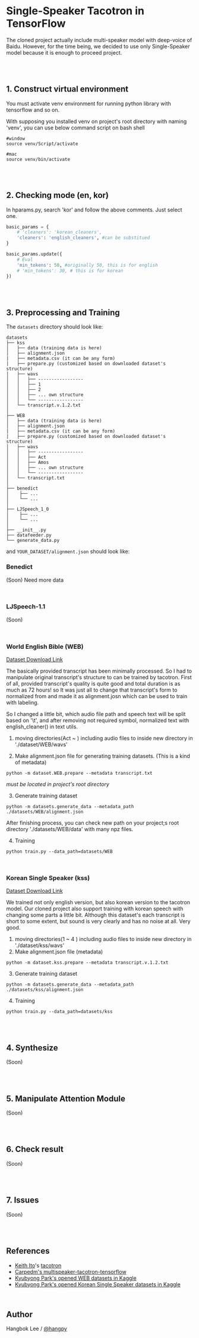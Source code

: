 # Single-Speaker Tacotron in TensorFlow

The cloned project actually include multi-speaker model with deep-voice of Baidu. However, for the time being, we decided to use only Single-Speaker model because it is enough to proceed project.

<br>

<br>

## 1. Construct virtual environment

You must activate venv environment for running python library with tensorflow and so on.

With supposing you installed venv on project's root directory with naming 'venv', you can use below command script on bash shell

```
#window
source venv/Script/activate

#mac
source venv/bin/activate
```

<br>

<br>

## 2. Checking mode (en, kor)

In hparams.py, search 'kor' and follow the above comments. Just select one.

```python
basic_params = {
    # 'cleaners': 'korean_cleaners',
    'cleaners': 'english_cleaners', #can be substitued
}

basic_params.update({
    # Eval
    'min_tokens': 50, #originally 50, this is for english
    # 'min_tokens': 30, # this is for korean
})
```

<br>

<br>

## 3. Preprocessing and Training

The `datasets` directory should look like:

```
datasets
├── kss
│   ├── data (training data is here)
│   ├── alignment.json
|   ├── metadata.csv (it can be any form)
|   ├── prepare.py (customized based on downloaded dataset's structure)
│   ├── wavs
│   │   ├── -----------------
│   │   ├── 1
│   │   ├── 2
│   │   ├── ... own structure
│   │   └── -----------------
│   └── transcript.v.1.2.txt
│
├── WEB
│   ├── data (training data is here)
│   ├── alignment.json
|   ├── metadata.csv (it can be any form)
|   ├── prepare.py (customized based on downloaded dataset's structure)
│   ├── wavs
│   │   ├── -----------------
│   │   ├── Act
│   │   ├── Amos
│   │   ├── ... own structure
│   │   └── -----------------
│   └── transcript.txt
│
├── benedict
│    ├── ...
│    └── ...
│
├── LJSpeech_1_0
│    ├── ...
│    └── ...
│ 
├── __init__.py
├── datafeeder.py
└── generate_data.py
```

and `YOUR_DATASET/alignment.json` should look like:

### Benedict

(Soon) Need more data

<br>

### LJSpeech-1.1

(Soon)

<br>

### World English Bible (WEB)

[Dataset Download Link](https://www.kaggle.com/bryanpark/the-world-english-bible-speech-dataset)

The basically provided transcript has been minimally processed. So I had to manipulate original transcript's structure to can be trained by tacotron. First of all, provided transcript's quality is quite good and total duration is as much as 72 hours! so It was just all to change that transcript's form to normalized from and made it as alignment.josn which can be used to train with labeling.

So I changed a little bit, which audio file path and speech text will be split based on '\\t', and after removing not required symbol, normalized text with english_cleaner() in text utils.

1. moving directories(Act ~ ) including audio files to inside new directory in './dataset/WEB/wavs'

2. Make alignment.json file for generating training datasets. (This is a kind of metadata)

```
python -m dataset.WEB.prepare --metadata transcript.txt
```

*must be located in project's root directory*

3. Generate training dataset

```
python -m datasets.generate_data --metadata_path ./datasets/WEB/alignment.json
```

After finishing process, you can check new path on your project;s root directory './datasets/WEB/data' with many npz files.

4. Training

```
python train.py --data_path=datasets/WEB
```

<br>

### Korean Single Speaker (kss)

[Dataset Download Link](https://www.kaggle.com/bryanpark/korean-single-speaker-speech-dataset)

We trained not only english version, but also korean version to the tacotron model. Our cloned project also support training with korean speech with changing some parts a little bit. Although this dataset's each transcript is short to some extent, but sound is very clearly and has no noise at all. Very good. 

1. moving directories(1 ~ 4 ) including audio files to inside new directory in './dataset/kss/wavs'
2. Make alignment.json file (metadata)

```
python -m dataset.kss.prepare --metadata transcript.v.1.2.txt
```

3. Generate training dataset

```
python -m datasets.generate_data --metadata_path ./datasets/kss/alignment.json
```

4. Training

```
python train.py --data_path=datasets/kss
```

<br>

<br>

## 4. Synthesize

(Soon)

<br>

<br>

## 5. Manipulate Attention Module

(Soon)

<br>

<br>

## 6. Check result

(Soon)

<br>

<br>

## 7. Issues

(Soon)

<br>

<br>

## References

- [Keith Ito](https://github.com/keithito)'s [tacotron](https://github.com/keithito/tacotron)
- [Carpedm's multispeaker-tacotron-tensorflow](https://github.com/carpedm20/multi-speaker-tacotron-tensorflow)
- [Kyubyong Park's opened WEB datasets in Kaggle](https://www.kaggle.com/bryanpark/the-world-english-bible-speech-dataset)
- [Kyubyong Park's opened Korean Single Speaker datasets in Kaggle](https://www.kaggle.com/bryanpark/korean-single-speaker-speech-dataset)

<br>

## Author

Hangbok Lee / [@hangpy](https://github.com/hangpy)